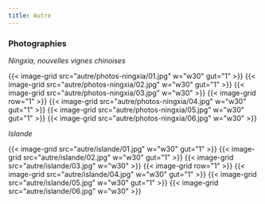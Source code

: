 ```yaml
---
title: Autre
---
```


### Photographies

*Ningxia, nouvelles vignes chinoises*

{{< image-grid src="autre/photos-ningxia/01.jpg" w="w30" gut="1" >}}
{{< image-grid src="autre/photos-ningxia/02.jpg" w="w30" gut="1" >}}
{{< image-grid src="autre/photos-ningxia/03.jpg" w="w30" >}}
{{< image-grid row="1" >}}
{{< image-grid src="autre/photos-ningxia/04.jpg" w="w30" gut="1" >}}
{{< image-grid src="autre/photos-ningxia/05.jpg" w="w30" gut="1" >}}
{{< image-grid src="autre/photos-ningxia/06.jpg" w="w30" >}}

*Islande*

{{< image-grid src="autre/islande/01.jpg" w="w30" gut="1" >}}
{{< image-grid src="autre/islande/02.jpg" w="w30" gut="1" >}}
{{< image-grid src="autre/islande/03.jpg" w="w30" >}}
{{< image-grid row="1" >}}
{{< image-grid src="autre/islande/04.jpg" w="w30" gut="1" >}}
{{< image-grid src="autre/islande/05.jpg" w="w30" gut="1" >}}
{{< image-grid src="autre/islande/06.jpg" w="w30" >}}